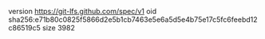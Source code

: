 version https://git-lfs.github.com/spec/v1
oid sha256:e71b80c0825f5866d2e5b1cb7463e5e6a5d5e4b75e17c5fc6feebd12c86519c5
size 3982
